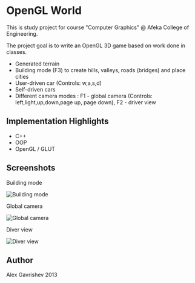 # OpenGL World

This is study project for course "Computer Graphics" @ Afeka College of Engineering.

The project goal is to write an OpenGL 3D game based on work done in classes.

* Generated terrain
* Building mode (F3) to create hills, valleys, roads (bridges) and place cities
* User-driven car (Controls: w,a,s,d) 
* Self-driven cars
* Different camera modes : F1 - global camera (Controls: left,light,up,down,page up, page down), F2 - driver view

## Implementation Highlights

* C++
* OOP
* OpenGL / GLUT

## Screenshots

Building mode

![Building mode](https://raw.github.com/anod/ComputerGraphicsProject/master/screenshots/scr_design.png)

Global camera

![Global camera](https://raw.github.com/anod/ComputerGraphicsProject/master/screenshots/scr_global.png)

Diver view

![Diver view](https://raw.github.com/anod/ComputerGraphicsProject/master/screenshots/scr_driver.png)


## Author

Alex Gavrishev 2013

